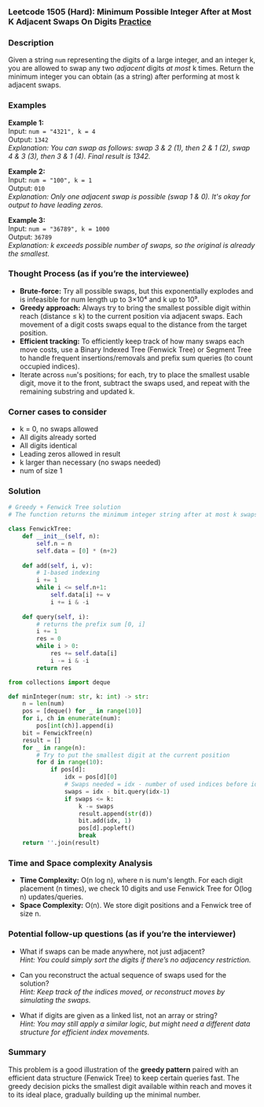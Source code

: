 ### Leetcode 1505 (Hard): Minimum Possible Integer After at Most K Adjacent Swaps On Digits [Practice](https://leetcode.com/problems/minimum-possible-integer-after-at-most-k-adjacent-swaps-on-digits)

### Description  
Given a string `num` representing the digits of a large integer, and an integer k, you are allowed to swap any two *adjacent* digits *at most* k times. Return the minimum integer you can obtain (as a string) after performing at most k adjacent swaps.

### Examples  

**Example 1:**  
Input: `num = "4321", k = 4`  
Output: `1342`  
*Explanation: You can swap as follows: swap 3 & 2 (1), then 2 & 1 (2), swap 4 & 3 (3), then 3 & 1 (4). Final result is 1342.*

**Example 2:**  
Input: `num = "100", k = 1`  
Output: `010`  
*Explanation: Only one adjacent swap is possible (swap 1 & 0). It's okay for output to have leading zeros.*

**Example 3:**  
Input: `num = "36789", k = 1000`  
Output: `36789`  
*Explanation: k exceeds possible number of swaps, so the original is already the smallest.*

### Thought Process (as if you’re the interviewee)  
- **Brute-force:** Try all possible swaps, but this exponentially explodes and is infeasible for num length up to 3×10⁴ and k up to 10⁹.
- **Greedy approach:** Always try to bring the smallest possible digit within reach (distance ≤ k) to the current position via adjacent swaps. Each movement of a digit costs swaps equal to the distance from the target position.
- **Efficient tracking:** To efficiently keep track of how many swaps each move costs, use a Binary Indexed Tree (Fenwick Tree) or Segment Tree to handle frequent insertions/removals and prefix sum queries (to count occupied indices).
- Iterate across `num`'s positions; for each, try to place the smallest usable digit, move it to the front, subtract the swaps used, and repeat with the remaining substring and updated k.

### Corner cases to consider  
- k = 0, no swaps allowed
- All digits already sorted
- All digits identical
- Leading zeros allowed in result
- k larger than necessary (no swaps needed)
- num of size 1

### Solution

```python
# Greedy + Fenwick Tree solution
# The function returns the minimum integer string after at most k swaps.

class FenwickTree:
    def __init__(self, n):
        self.n = n
        self.data = [0] * (n+2)
        
    def add(self, i, v):
        # 1-based indexing
        i += 1
        while i <= self.n+1:
            self.data[i] += v
            i += i & -i
    
    def query(self, i):
        # returns the prefix sum [0, i]
        i += 1
        res = 0
        while i > 0:
            res += self.data[i]
            i -= i & -i
        return res

from collections import deque

def minInteger(num: str, k: int) -> str:
    n = len(num)
    pos = [deque() for _ in range(10)]
    for i, ch in enumerate(num):
        pos[int(ch)].append(i)
    bit = FenwickTree(n)
    result = []
    for _ in range(n):
        # Try to put the smallest digit at the current position
        for d in range(10):
            if pos[d]:
                idx = pos[d][0]
                # Swaps needed = idx - number of used indices before idx
                swaps = idx - bit.query(idx-1)
                if swaps <= k:
                    k -= swaps
                    result.append(str(d))
                    bit.add(idx, 1)
                    pos[d].popleft()
                    break
    return ''.join(result)
```

### Time and Space complexity Analysis  

- **Time Complexity:** O(n log n), where n is num's length. For each digit placement (n times), we check 10 digits and use Fenwick Tree for O(log n) updates/queries.
- **Space Complexity:** O(n). We store digit positions and a Fenwick tree of size n.

### Potential follow-up questions (as if you’re the interviewer)  

- What if swaps can be made anywhere, not just adjacent?  
  *Hint: You could simply sort the digits if there’s no adjacency restriction.*

- Can you reconstruct the actual sequence of swaps used for the solution?  
  *Hint: Keep track of the indices moved, or reconstruct moves by simulating the swaps.*

- What if digits are given as a linked list, not an array or string?  
  *Hint: You may still apply a similar logic, but might need a different data structure for efficient index movements.*

### Summary
This problem is a good illustration of the **greedy pattern** paired with an efficient data structure (Fenwick Tree) to keep certain queries fast. The greedy decision picks the smallest digit available within reach and moves it to its ideal place, gradually building up the minimal number.